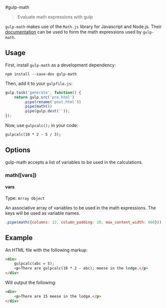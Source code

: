#gulp-math
> Evaluate math expressions with gulp

`gulp-math` makes use of the `Math.js` library for Javascript and Node.js. Their [documentation](http://mathjs.org/) can be used to form the math expressions used by `gulp-math`.

## Usage

First, install `gulp-math` as a development dependency:

```shell
npm install --save-dev gulp-math
```

Then, add it to your `gulpfile.js`:

```javascript
gulp.task('generate', function() {
    return gulp.src('pre.html')
        .pipe(rename('post.html'))
        .pipe(math())
        .pipe(gulp.dest(''));
});
```

Now, use `gulpcalc();` in your code:

```html
gulpcalc(10 * 2 - 5 / 3);
```

## Options

gulp-math accepts a list of variables to be used in the calculations.

### math([vars])

#### vars
Type: `Array Object`

An associative array of variables to be used in the math expressions. The keys will be used as variable names.

```javascript
.pipe(math({columns: 12, column_padding: 20, max_content_width: 660}))
```

## Example

An HTML file with the following markup:

```html
<div>
    gulpcalc(abc = 5);
    <p>There are gulpcalc(10 * 2 - abc); meese in the lodge.</p>
</div>
```

Will output the following:

```html
<div>
    <p>There are 15 meese in the lodge.</p>
</div>
```
